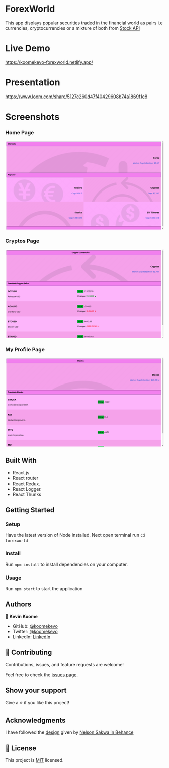 # ForexWorld

This app displays popular securities traded in the financial world as pairs i.e currencies, cryptocurrencies or a mixture of both from [Stock API](https://financialmodelingprep.com/developer/docs/) 

# Live Demo
https://koomekevo-forexworld.netlify.app/

# Presentation 
https://www.loom.com/share/5127c260d47f40429608b74a1869f1e8

# Screenshots
### Home Page

![](./src/assets/home.png)

### Cryptos Page

![](./src/assets/crypto3.png)

### My Profile Page

![](./src/assets/stock.png)

## Built With

- React.js
- React router
- React Redux.
- React Logger.
- React Thunks

## Getting Started

### Setup

Have the latest version of Node installed. 
Next open terminal run `cd forexworld`

### Install

Run `npm install` to install dependencies on your computer.

### Usage

Run `npm start` to start the application

## Authors

👤 **Kevin Koome**

- GitHub: [@koomekevo](https://github.com/koomekevo)
- Twitter: [@koomekevo](https://twitter.com/koomekevo)
- LinkedIn: [LinkedIn](https://ke.linkedin.com/in/kevin-koome-aab84186)

## 🤝 Contributing

Contributions, issues, and feature requests are welcome!

Feel free to check the [issues page](../../issues/).

## Show your support

Give a ⭐️ if you like this project!

## Acknowledgments

I have followed the [design](https://www.behance.net/gallery/31579789/Ballhead-App-(Free-PSDs)) given by [Nelson Sakwa in Behance](https://www.behance.net/sakwadesignstudio)

## 📝 License

This project is [MIT](./MIT.md) licensed.